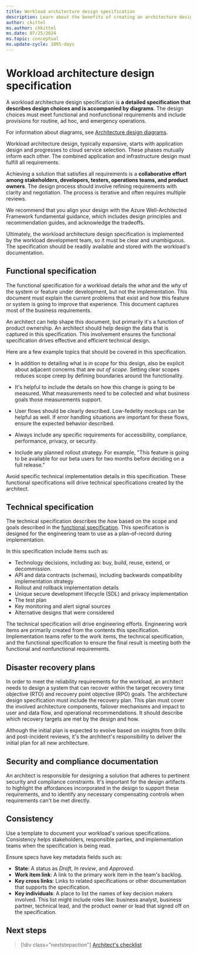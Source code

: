 ```yaml
---
title: Workload architecture design specification
description: Learn about the benefits of creating an architecture design specification for a workload. The specification describes design choices through words and diagrams.
author: ckittel
ms.author: chkittel
ms.date: 07/25/2024
ms.topic: conceptual
ms.update-cycle: 1095-days
---
```


# Workload architecture design specification

A workload architecture design specification is **a detailed specification that describes design choices and is accompanied by diagrams**. The design choices must meet functional and nonfunctional requirements and include provisions for routine, ad hoc, and emergency operations.

For information about diagrams, see [Architecture design diagrams](./design-diagrams.md).

Workload architecture design, typically expansive, starts with application design and progresses to cloud service selection. These phases mutually inform each other. The combined application and infrastructure design must fulfill all requirements.

Achieving a solution that satisfies all requirements is a **collaborative effort among stakeholders, developers, testers, operations teams, and product owners**. The design process should involve refining requirements with clarity and negotiation. The process is iterative and often requires multiple reviews.

We recommend that you align your design with the Azure Well-Architected Framework fundamental guidance, which includes design principles and recommendation guides, and acknowledge the tradeoffs.

Ultimately, the workload architecture design specification is implemented by the workload development team, so it must be clear and unambiguous. The specification should be readily available and stored with the workload's documentation.

## Functional specification

The functional specification for a workload details the *what* and the *why* of the system or feature under development, but not the implementation. This document must explain the current problems that exist and how this feature or system is going to improve that experience. This document captures most of the business requirements.

An architect can help shape this document, but primarily it's a function of product ownership. An architect should help design the data that is captured in this specification. This involvement ensures the functional specification drives effective and efficient technical design.

Here are a few example topics that should be covered in this specification.

- In addition to detailing what is *in scope* for this design, also be explicit about adjacent concerns that are *out of scope*. Setting clear scopes reduces scope creep by defining boundaries around the functionality.

- It's helpful to include the details on how this change is going to be measured. What measurements need to be collected and what business goals those measurements support.

- User flows should be clearly described. Low-fedelity mockups can be helpful as well. If error handling situations are important for these flows, ensure the expected behavior described.

- Always include any specific requirements for accessibility, compliance, performance, privacy, or security.

- Include any planned rollout strategy. For example, "This feature is going to be available for our beta users for two months before deciding on a full release."

Avoid specific technical implementation details in this specification. These functional specifications will drive technical specifications created by the architect.

## Technical specification

The technical specification describes the *how* based on the scope and goals described in the [functional specification](#functional-specification). This specification is designed for the engineering team to use as a plan-of-record during implementation.

In this specification include items such as:

- Technology decisions, including as: buy, build, reuse, extend, or decommission.
- API and data contracts (schemas), including backwards compatibility implementation strategy
- Rollout and rollback implementation details
- Unique secure development lifecycle (SDL) and privacy implementation
- The test plan
- Key monitoring and alert signal sources
- Alternative designs that were considered

The technical specification will drive engineering efforts. Engineering work items are primarily created from the contents this specification. Implementation teams refer to the work items, the technical specification, and the functional specification to ensure the final result is meeting both the functional and nonfunctional requirements.

## Disaster recovery plans

In order to meet the reliability requirements for the workload, an architect needs to design a system that can recover within the target recovery time objective (RTO) and recovery point objective (RPO) goals. The architecture design specification must include the recovery plan. This plan must cover the involved architecture components, failover mechanisms and impact to user and data flow, and operational recommendations. It should describe which recovery targets are met by the design and how.

Although the initial plan is expected to evolve based on insights from drills and post-incident reviews, it's the architect's responsibility to deliver the initial plan for all new architecture.

## Security and compliance documentation

An architect is responsible for designing a solution that adheres to pertinent security and compliance constraints. It's important for the design artifacts to highlight the affordances incorporated in the design to support these requirements, and to identify any necessary compensating controls when requirements can't be met directly.

## Consistency

Use a template to document your workload's various specifications. Consistency helps stakeholders, responsible parties, and implementation teams when the specification is being read.

Ensure specs have key metadata fields such as:

- **State**: A status as *Draft*, *In review*, and *Approved*.
- **Work item link**: A link to the primary work item in the team's backlog.
- **Key cross links**: Links to related specifications or other documentation that supports the specification.
- **Key individuals**: A place to list the names of key decision makers involved. This list might include roles like: business analyst, business partner, technical lead, and the product owner or lead that signed off on the specification.

## Next steps

> [!div class="nextstepaction"]
> [Architect's checklist](checklist.md)
